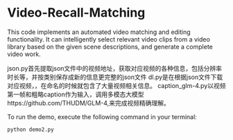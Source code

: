 # Video-Recall-Matching

This code implements an automated video matching and editing functionality. It can intelligently select relevant video clips from a video library based on the given scene descriptions, and generate a complete video work.

json.py首先提取json文件中的视频地址，获取对应视频的各种信息，包括分辨率时长等，并按类别保存成新的信息更完整的json文件
dl.py是在根据json文件下载对应视频，，在命名的时候就包含了大量视频相关信息。
caption_glm-4.py以视频第一帧和粗略caption作为输入，调用多模态大模型https://github.com/THUDM/GLM-4,来完成视频精确理解。


To run the demo, execute the following command in your terminal:

```bash
python demo2.py
